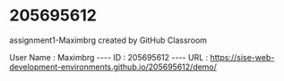 # 205695612
assignment1-Maximbrg created by GitHub Classroom

User Name : Maximbrg ----
ID : 205695612 ----
URL : https://sise-web-development-environments.github.io/205695612/demo/
